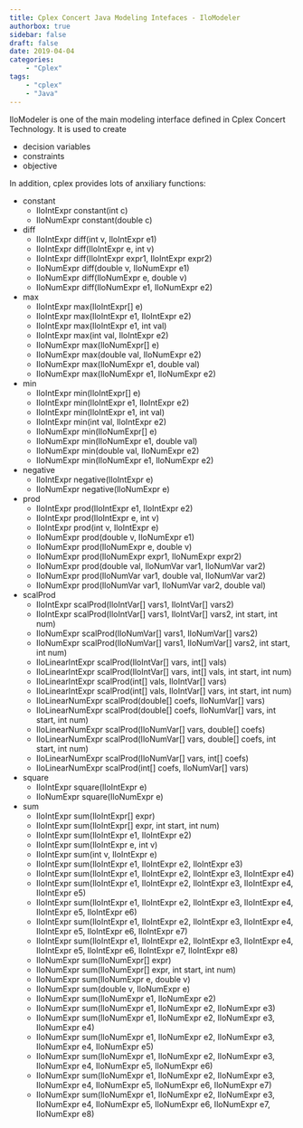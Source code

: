 ```yaml
---
title: Cplex Concert Java Modeling Intefaces - IloModeler
authorbox: true
sidebar: false
draft: false
date: 2019-04-04
categories:
    - "Cplex"
tags:
    - "cplex"
    - "Java"
---
```


IloModeler is one of the main modeling interface defined in Cplex Concert Technology.
It is used to create

+ decision variables
+ constraints
+ objective

In addition, cplex provides lots of anxiliary functions:

+ constant
    + IloIntExpr	constant(int c)
    + IloNumExpr	constant(double c)
+ diff
    + IloIntExpr	diff(int v, IloIntExpr e1)
    + IloIntExpr	diff(IloIntExpr e, int v)
    + IloIntExpr	diff(IloIntExpr expr1, IloIntExpr expr2)
    + IloNumExpr	diff(double v, IloNumExpr e1)
    + IloNumExpr	diff(IloNumExpr e, double v)
    + IloNumExpr	diff(IloNumExpr e1, IloNumExpr e2)
+ max
    + IloIntExpr	max(IloIntExpr[] e)
    + IloIntExpr	max(IloIntExpr e1, IloIntExpr e2)
    + IloIntExpr	max(IloIntExpr e1, int val)
    + IloIntExpr	max(int val, IloIntExpr e2)
    + IloNumExpr	max(IloNumExpr[] e)
    + IloNumExpr	max(double val, IloNumExpr e2)
    + IloNumExpr	max(IloNumExpr e1, double val)
    + IloNumExpr	max(IloNumExpr e1, IloNumExpr e2)
+ min
    + IloIntExpr	min(IloIntExpr[] e)
    + IloIntExpr	min(IloIntExpr e1, IloIntExpr e2)
    + IloIntExpr	min(IloIntExpr e1, int val)
    + IloIntExpr	min(int val, IloIntExpr e2)
    + IloNumExpr	min(IloNumExpr[] e)
    + IloNumExpr	min(IloNumExpr e1, double val)
    + IloNumExpr	min(double val, IloNumExpr e2)
    + IloNumExpr	min(IloNumExpr e1, IloNumExpr e2)
+ negative
    + IloIntExpr	negative(IloIntExpr e)
    + IloNumExpr	negative(IloNumExpr e)
+ prod
    + IloIntExpr	prod(IloIntExpr e1, IloIntExpr e2)
    + IloIntExpr	prod(IloIntExpr e, int v)
    + IloIntExpr	prod(int v, IloIntExpr e)
    + IloNumExpr	prod(double v, IloNumExpr e1)
    + IloNumExpr	prod(IloNumExpr e, double v)
    + IloNumExpr	prod(IloNumExpr expr1, IloNumExpr expr2)
    + IloNumExpr	prod(double val, IloNumVar var1, IloNumVar var2)
    + IloNumExpr	prod(IloNumVar var1, double val, IloNumVar var2)
    + IloNumExpr	prod(IloNumVar var1, IloNumVar var2, double val)
+ scalProd
    + IloIntExpr	scalProd(IloIntVar[] vars1, IloIntVar[] vars2)
    + IloIntExpr	scalProd(IloIntVar[] vars1, IloIntVar[] vars2, int start, int num)
    + IloNumExpr	scalProd(IloNumVar[] vars1, IloNumVar[] vars2)
    + IloNumExpr	scalProd(IloNumVar[] vars1, IloNumVar[] vars2, int start, int num)
    + IloLinearIntExpr	scalProd(IloIntVar[] vars, int[] vals)
    + IloLinearIntExpr	scalProd(IloIntVar[] vars, int[] vals, int start, int num)
    + IloLinearIntExpr	scalProd(int[] vals, IloIntVar[] vars)
    + IloLinearIntExpr	scalProd(int[] vals, IloIntVar[] vars, int start, int num)
    + IloLinearNumExpr	scalProd(double[] coefs, IloNumVar[] vars)
    + IloLinearNumExpr	scalProd(double[] coefs, IloNumVar[] vars, int start, int num)
    + IloLinearNumExpr	scalProd(IloNumVar[] vars, double[] coefs)
    + IloLinearNumExpr	scalProd(IloNumVar[] vars, double[] coefs, int start, int num)
    + IloLinearNumExpr	scalProd(IloNumVar[] vars, int[] coefs)
    + IloLinearNumExpr	scalProd(int[] coefs, IloNumVar[] vars)
+ square
    + IloIntExpr	square(IloIntExpr e)
    + IloNumExpr	square(IloNumExpr e)
+ sum
    + IloIntExpr	sum(IloIntExpr[] expr)
    + IloIntExpr	sum(IloIntExpr[] expr, int start, int num)
    + IloIntExpr	sum(IloIntExpr e1, IloIntExpr e2)
    + IloIntExpr	sum(IloIntExpr e, int v)
    + IloIntExpr	sum(int v, IloIntExpr e)
    + IloIntExpr	sum(IloIntExpr e1, IloIntExpr e2, IloIntExpr e3)
    + IloIntExpr	sum(IloIntExpr e1, IloIntExpr e2, IloIntExpr e3, IloIntExpr e4)
    + IloIntExpr	sum(IloIntExpr e1, IloIntExpr e2, IloIntExpr e3, IloIntExpr e4, IloIntExpr e5)
    + IloIntExpr	sum(IloIntExpr e1, IloIntExpr e2, IloIntExpr e3, IloIntExpr e4, IloIntExpr e5, IloIntExpr e6)
    + IloIntExpr	sum(IloIntExpr e1, IloIntExpr e2, IloIntExpr e3, IloIntExpr e4, IloIntExpr e5, IloIntExpr e6, IloIntExpr e7)
    + IloIntExpr	sum(IloIntExpr e1, IloIntExpr e2, IloIntExpr e3, IloIntExpr e4, IloIntExpr e5, IloIntExpr e6, IloIntExpr e7, IloIntExpr e8)
    + IloNumExpr	sum(IloNumExpr[] expr)
    + IloNumExpr	sum(IloNumExpr[] expr, int start, int num)
    + IloNumExpr	sum(IloNumExpr e, double v)
    + IloNumExpr	sum(double v, IloNumExpr e)
    + IloNumExpr	sum(IloNumExpr e1, IloNumExpr e2)
    + IloNumExpr	sum(IloNumExpr e1, IloNumExpr e2, IloNumExpr e3)
    + IloNumExpr	sum(IloNumExpr e1, IloNumExpr e2, IloNumExpr e3, IloNumExpr e4)
    + IloNumExpr	sum(IloNumExpr e1, IloNumExpr e2, IloNumExpr e3, IloNumExpr e4, IloNumExpr e5)
    + IloNumExpr	sum(IloNumExpr e1, IloNumExpr e2, IloNumExpr e3, IloNumExpr e4, IloNumExpr e5, IloNumExpr e6)
    + IloNumExpr	sum(IloNumExpr e1, IloNumExpr e2, IloNumExpr e3, IloNumExpr e4, IloNumExpr e5, IloNumExpr e6, IloNumExpr e7)
    + IloNumExpr	sum(IloNumExpr e1, IloNumExpr e2, IloNumExpr e3, IloNumExpr e4, IloNumExpr e5, IloNumExpr e6, IloNumExpr e7, IloNumExpr e8)